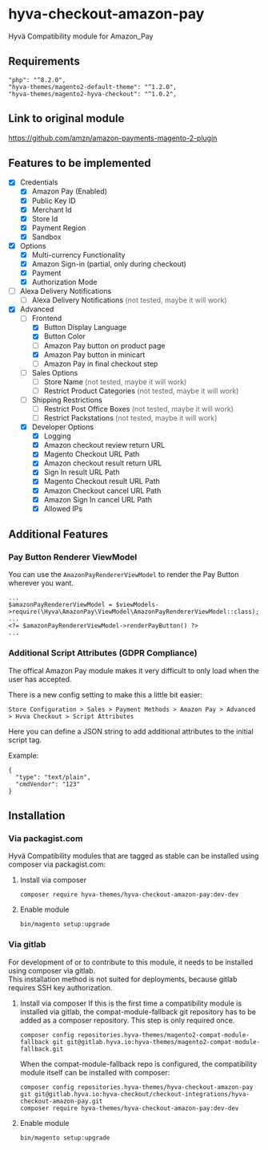 
# hyva-checkout-amazon-pay
Hyvä Compatibility module for Amazon_Pay

## Requirements

```
"php": "^8.2.0",
"hyva-themes/magento2-default-theme": "^1.2.0",
"hyva-themes/magento2-hyva-checkout": "^1.0.2",
```

## Link to original module
https://github.com/amzn/amazon-payments-magento-2-plugin

## Features to be implemented
- [x] Credentials
    - [x] Amazon Pay (Enabled)
    - [x] Public Key ID
    - [x] Merchant Id
    - [x] Store Id
    - [x] Payment Region
    - [x] Sandbox
- [x] Options
    - [x] Multi-currency Functionality
    - [x] Amazon Sign-in (partial, only during checkout)
    - [x] Payment
    - [x] Authorization Mode
- [ ] Alexa Delivery Notifications
    - [ ] Alexa Delivery Notifications <span style="color:#666">(not tested, maybe it will work)</span>
- [x] Advanced
  - [ ] Frontend
      - [x] Button Display Language
      - [x] Button Color
      - [ ] Amazon Pay button on product page
      - [x] Amazon Pay button in minicart
      - [ ] Amazon Pay in final checkout step
  - [ ] Sales Options
      - [ ] Store Name <span style="color:#666">(not tested, maybe it will work)</span>
      - [ ] Restrict Product Categories <span style="color:#666">(not tested, maybe it will work)</span>
  - [ ] Shipping Restrictions
      - [ ] Restrict Post Office Boxes <span style="color:#666">(not tested, maybe it will work)</span>
      - [ ] Restrict Packstations <span style="color:#666">(not tested, maybe it will work)</span>
  - [x] Developer Options
    - [x] Logging
    - [x] Amazon checkout review return URL
    - [x] Magento Checkout URL Path
    - [x] Amazon checkout result return URL
    - [x] Sign In result URL Path
    - [x] Magento Checkout result URL Path
    - [x] Amazon Checkout cancel URL Path
    - [x] Amazon Sign In cancel URL Path
    - [x] Allowed IPs

## Additional Features

### Pay Button Renderer ViewModel

You can use the `AmazonPayRendererViewModel` to render the Pay Button wherever you want.

```
...
$amazonPayRendererViewModel = $viewModels->require(\Hyva\AmazonPay\ViewModel\AmazonPayRendererViewModel::class);
...
<?= $amazonPayRendererViewModel->renderPayButton() ?>
...
```

### Additional Script Attributes (GDPR Compliance)

The offical Amazon Pay module makes it very difficult to only load when the user has accepted.

There is a new config setting to make this a little bit easier:

`Store Configuration > Sales > Payment Methods > Amazon Pay > Advanced > Hvva Checkout > Script Attributes`

Here you can define a JSON string to add additional attributes to the initial script tag.

Example:
```
{
  "type": "text/plain",
  "cmdVendor": "123"
}
```

## Installation

### Via packagist.com

Hyvä Compatibility modules that are tagged as stable can be installed using composer via packagist.com:

1. Install via composer
    ```
    composer require hyva-themes/hyva-checkout-amazon-pay:dev-dev
    ```
2. Enable module
    ```
    bin/magento setup:upgrade
    ```


### Via gitlab

For development of or to contribute to this module, it needs to be installed using composer via gitlab.  
This installation method is not suited for deployments, because gitlab requires SSH key authorization.

1. Install via composer
    If this is the first time a compatibility module is installed via gitlab, the compat-module-fallback git repository has to be added as a
    composer repository. This step is only required once.
    ```
    composer config repositories.hyva-themes/magento2-compat-module-fallback git git@gitlab.hyva.io:hyva-themes/magento2-compat-module-fallback.git
    ```

    When the compat-module-fallback repo is configured, the compatibility module itself can be installed with composer:
    ```
    composer config repositories.hyva-themes/hyva-checkout-amazon-pay git git@gitlab.hyva.io:hyva-checkout/checkout-integrations/hyva-checkout-amazon-pay.git
    composer require hyva-themes/hyva-checkout-amazon-pay:dev-dev
    ```
2. Enable module
    ```
    bin/magento setup:upgrade
    ```
   
